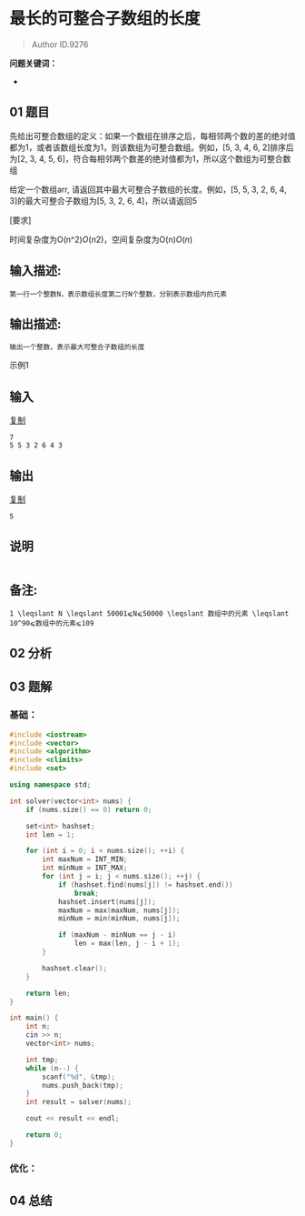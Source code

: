 # 最长的可整合子数组的长度
> Author ID.9276 

**问题关键词：**

- 

## 01 题目

先给出可整合数组的定义：如果一个数组在排序之后，每相邻两个数的差的绝对值都为1，或者该数组长度为1，则该数组为可整合数组。例如，[5, 3, 4, 6, 2]排序后为[2, 3, 4, 5, 6]，符合每相邻两个数差的绝对值都为1，所以这个数组为可整合数组

给定一个数组arr, 请返回其中最大可整合子数组的长度。例如，[5, 5, 3, 2, 6, 4, 3]的最大可整合子数组为[5, 3, 2, 6, 4]，所以请返回5

[要求]

时间复杂度为O(n^2)*O*(*n*2)，空间复杂度为O(n)*O*(*n*)

## 输入描述:

```
第一行一个整数N，表示数组长度第二行N个整数，分别表示数组内的元素
```

## 输出描述:

```
输出一个整数，表示最大可整合子数组的长度
```

示例1

## 输入

[复制](javascript:void(0);)

```
7
5 5 3 2 6 4 3
```

## 输出

[复制](javascript:void(0);)

```
5
```

## 说明

```

```

## 备注:

```
1 \leqslant N \leqslant 50001⩽N⩽50000 \leqslant 数组中的元素 \leqslant 10^90⩽数组中的元素⩽109
```

## 02 分析



## 03 题解

### 基础：

```c++
#include <iostream>
#include <vector>
#include <algorithm>
#include <climits>
#include <set>

using namespace std;

int solver(vector<int> nums) {
    if (nums.size() == 0) return 0;

    set<int> hashset;
    int len = 1;

    for (int i = 0; i < nums.size(); ++i) {
        int maxNum = INT_MIN;
        int minNum = INT_MAX;
        for (int j = i; j < nums.size(); ++j) {
            if (hashset.find(nums[j]) != hashset.end())
                break;
            hashset.insert(nums[j]);
            maxNum = max(maxNum, nums[j]);
            minNum = min(minNum, nums[j]);

            if (maxNum - minNum == j - i)
                len = max(len, j - i + 1);
        }

        hashset.clear();
    }

    return len;
}

int main() {
    int n;
    cin >> n;
    vector<int> nums;

    int tmp;
    while (n--) {
        scanf("%d", &tmp);
        nums.push_back(tmp);
    }
    int result = solver(nums);

    cout << result << endl;

    return 0;
}

```



### 优化：



## 04 总结


